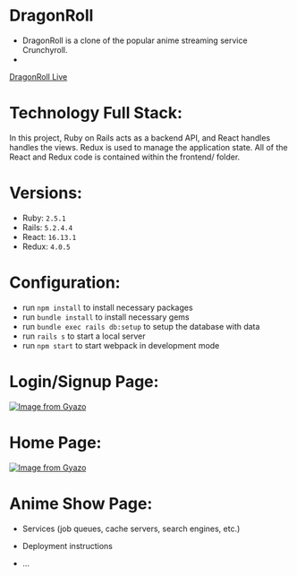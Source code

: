 # DragonRoll

* DragonRoll is a clone of the popular anime streaming service Crunchyroll. 
* 

[DragonRoll Live](https://dragonroll-1.herokuapp.com/#/)

# Technology Full Stack:

In this project, Ruby on Rails acts as a backend API, and React handles handles the views. Redux is used to manage the application state. All of the React and Redux code is contained within the frontend/ folder.

# Versions:

* Ruby: `2.5.1`
* Rails: `5.2.4.4`
* React: `16.13.1`
* Redux: `4.0.5`

# Configuration:

* run `npm install` to install necessary packages
* run `bundle install` to install necessary gems
* run `bundle exec rails db:setup` to setup the database with data
* run `rails s` to start a local server
* run `npm start` to start webpack in development mode

# Login/Signup Page:

[![Image from Gyazo](https://i.gyazo.com/28c24ab522a3cccae3e1d34d1e5ebb12.gif)](https://gyazo.com/28c24ab522a3cccae3e1d34d1e5ebb12)

#  Home Page:

[![Image from Gyazo](https://i.gyazo.com/89d08cdcc75c4d7336e34fec46c2a430.gif)](https://gyazo.com/89d08cdcc75c4d7336e34fec46c2a430)

# Anime Show Page:



* Services (job queues, cache servers, search engines, etc.)

* Deployment instructions

* ...
